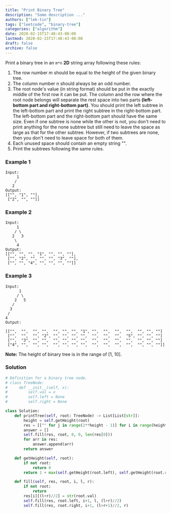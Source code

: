 ```yaml
---
title: "Print Binary Tree"
description: "Some description ..."
authors: ["lek-tin"]
tags: ["leetcode", "binary-tree"]
categories: ["algorithm"]
date: 2020-02-15T17:48:43-08:00
lastmod: 2020-02-15T17:48:43-08:00
draft: false
archive: false
---
```

Print a binary tree in an `m*n` **2D** string array following these rules:

1. The row number m should be equal to the height of the given binary tree.
2. The column number n should always be an odd number.
3. The root node's value (in string format) should be put in the exactly middle of the first row it can be put. The column and the row where the root node belongs will separate the rest space into two parts **(left-bottom part and right-bottom part)**. You should print the left subtree in the left-bottom part and print the right subtree in the right-bottom part. The left-bottom part and the right-bottom part should have the same size. Even if one subtree is none while the other is not, you don't need to print anything for the none subtree but still need to leave the space as large as that for the other subtree. However, if two subtrees are none, then you don't need to leave space for both of them.
4. Each unused space should contain an empty string "".
5. Print the subtrees following the same rules.

### Example 1
```
Input:
     1
    /
   2
Output:
[["", "1", ""],
 ["2", "", ""]]
```

### Example 2
```
Input:
     1
    / \
   2   3
    \
     4
Output:
[["", "", "", "1", "", "", ""],
 ["", "2", "", "", "", "3", ""],
 ["", "", "4", "", "", "", ""]]
```

### Example 3
```
Input:
      1
     / \
    2   5
   / 
  3 
 / 
4 
Output:

[["",  "",  "", "",  "", "", "", "1", "",  "",  "",  "",  "", "", ""]
 ["",  "",  "", "2", "", "", "", "",  "",  "",  "",  "5", "", "", ""]
 ["",  "3", "", "",  "", "", "", "",  "",  "",  "",  "",  "", "", ""]
 ["4", "",  "", "",  "", "", "", "",  "",  "",  "",  "",  "", "", ""]]
```

**Note:** The height of binary tree is in the range of [1, 10].

### Solution
```python
# Definition for a binary tree node.
# class TreeNode:
#     def __init__(self, x):
#         self.val = x
#         self.left = None
#         self.right = None

class Solution:
    def printTree(self, root: TreeNode) -> List[List[str]]:
        height = self.getHeight(root)
        res = [["" for j in range(2**height - 1)] for i in range(height)]
        answer = []
        self.fill(res, root, 0, 0, len(res[0]))
        for arr in res:
            answer.append(arr)
        return answer

    def getHeight(self, root):
        if not root:
            return 0
        return 1 + max(self.getHeight(root.left), self.getHeight(root.right))

    def fill(self, res, root, i, l, r):
        if not root:
            return
        res[i][(l+r)//2] = str(root.val)
        self.fill(res, root.left, i+1, l, (l+r)//2)
        self.fill(res, root.right, i+1, (l+r+1)//2, r)
```